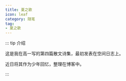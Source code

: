 ```yaml
---
title: 夏之歌
icon: leaf
category: 随笔
tag:
- 夏之歌
---
```


::: tip 介绍

这是我在高一写的第四篇散文诗集，最初发表在空间日志上。

近日将其作为少年回忆，整理在博客中。

:::

<!-- more -->
